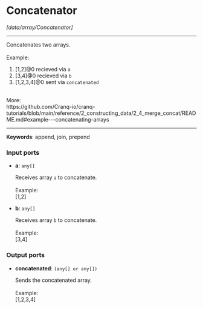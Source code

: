# Concatenator

_[data/array/Concatenator]_

---

Concatenates two arrays.<br>
<br>
Example:<br>
1. [1,2]@0 recieved via `a`<br>
1. [3,4]@0 recieved via `b`<br>
3. [1,2,3,4]@0 sent via `concatenated`<br>
<br>
More:<br>
https://github.com/Cranq-io/cranq-tutorials/blob/main/reference/2_constructing_data/2_4_merge_concat/README.md#example---concatenating-arrays<br>

---

__Keywords__: append, join, prepend

### Input ports

* __a__: ` any[] `


    Receives array `a` to concatenate.<br>
    <br>
    Example:<br>
    [1,2]<br>


* __b__: ` any[] `


    Receives array `b` to concatenate.<br>
    <br>
    Example:<br>
    [3,4]<br>

### Output ports

* __concatenated__: ` (any[] or any[]) `


    Sends the concatenated array.<br>
    <br>
    Example:<br>
    [1,2,3,4]<br>

